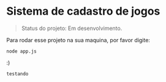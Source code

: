 <h1>Sistema de cadastro de jogos</h1>

> Status do projeto: Em desenvolvimento.

Para rodar esse projeto na sua maquina, por favor digite:

```
node app.js
```

:)

```
testando
```
